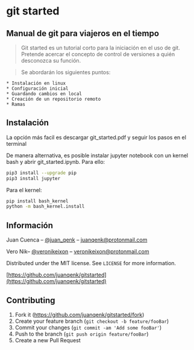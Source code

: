 
# git started  
## Manual de git para viajeros en el tiempo  

> Git started es un tutorial corto para la iniciación en el uso de git. Pretende acercar el concepto de control de versiones a quién desconozca su función.  

> Se abordarán los siguientes puntos:  

	* Instalación en linux  
	* Configuración inicial  
	* Guardando cambios en local   
	* Creación de un repositorio remoto   
	* Ramas

## Instalación

La opción más facil es descargar git_started.pdf y seguir los pasos en el terminal

De manera alternativa, es posible instalar jupyter notebook con un kernel bash y abrir git_started.ipynb. Para ello:


```sh
pip3 install --upgrade pip
pip3 install jupyter
```

Para el kernel:

```sh
pip install bash_kernel
python -m bash_kernel.install
```

## Información

Juan Cuenca – [@juan_qenk](https://twitter.com/juan_qenk) – juanqenk@protonmail.com   

Vero Nik– [@veronikeixon](https://twitter.com/veronikeixon) – veronikeixon@protonmail.com

Distributed under the MIT license. See ``LICENSE`` for more information.

[https://github.com/juanqenk/gitstarted](https://github.com/juanqenk/gitstarted)

## Contributing

1. Fork it (<https://github.com/juanqenk/gitstarted/fork>)
2. Create your feature branch (`git checkout -b feature/fooBar`)
3. Commit your changes (`git commit -am 'Add some fooBar'`)
4. Push to the branch (`git push origin feature/fooBar`)
5. Create a new Pull Request

